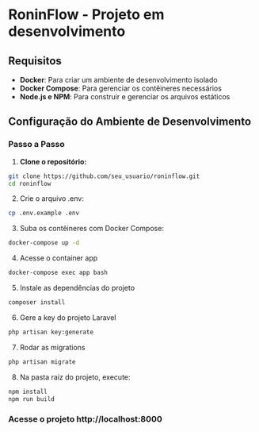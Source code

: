 # RoninFlow - Projeto em desenvolvimento

## Requisitos

- **Docker**: Para criar um ambiente de desenvolvimento isolado
- **Docker Compose**: Para gerenciar os contêineres necessários
- **Node.js e NPM**: Para construir e gerenciar os arquivos estáticos

## Configuração do Ambiente de Desenvolvimento

### Passo a Passo

1. **Clone o repositório:**
``` bash
git clone https://github.com/seu_usuario/roninflow.git
cd roninflow
```

2. Crie o arquivo .env: 
``` bash
cp .env.example .env
```

3. Suba os contêineres com Docker Compose:
``` bash
docker-compose up -d
```

4. Acesse o container app
``` bash
docker-compose exec app bash
```

5. Instale as dependências do projeto
``` bash
composer install
```

6. Gere a key do projeto Laravel
``` bash
php artisan key:generate
```

7. Rodar as migrations
``` bash
php artisan migrate
```

8. Na pasta raiz do projeto, execute:
``` bash
npm install
npm run build
```

### Acesse o projeto http://localhost:8000